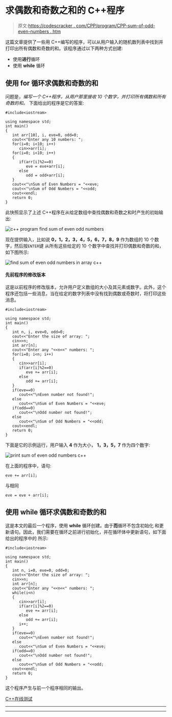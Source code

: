 # 求偶数和奇数之和的 C++程序

> 原文:[https://codescracker . com/CPP/program/CPP-sum-of-odd-even-numbers . htm](https://codescracker.com/cpp/program/cpp-sum-of-odd-even-numbers.htm)

这篇文章提供了一些用 C++编写的程序，可以从用户输入的随机数列表中找到并打印出所有偶数和奇数的和。该程序通过以下两种方式创建:

*   使用**进行**循环
*   使用 **while** 循环

## 使用 for 循环求偶数和奇数的和

问题是，*编写一个 C++程序，从用户那里接收 10 个数字，并打印所有偶数和所有奇数的和。* 下面给出的程序是它的答案:

```
#include<iostream>

using namespace std;
int main()
{
   int arr[10], i, eve=0, odd=0;
   cout<<"Enter any 10 numbers: ";
   for(i=0; i<10; i++)
      cin>>arr[i];
   for(i=0; i<10; i++)
   {
      if(arr[i]%2==0)
         eve = eve+arr[i];
      else
         odd = odd+arr[i];
   }
   cout<<"\nSum of Even Numbers = "<<eve;
   cout<<"\nSum of Odd Numbers = "<<odd;
   cout<<endl;
   return 0;
}
```

此快照显示了上述 C++程序在从给定数组中查找偶数和奇数之和时产生的初始输出:

![c++ program find sum of even odd numbers](../Images/e709e035630f705b939c628241192536.png)

现在提供输入，比如说 **0，1，2，3，4，5，6，7，8，9** 作为数组的 10 个数字，然后按`ENTER`键 从所有这些给定的 10 个数字中查找并打印偶数和奇数的和，如下图所示:

![find sum of even odd numbers in array c++](../Images/cc9ef0fb18f69df9739ad345018a7110.png)

#### 先前程序的修改版本

这是以前程序的修改版本，允许用户定义数组的大小及其元素或数字。此外，这个程序还包括一些消息，当在给定的数字列表中没有找到偶数或奇数时，将打印这些消息。

```
#include<iostream>

using namespace std;
int main()
{
   int n, i, eve=0, odd=0;
   cout<<"Enter the size of array: ";
   cin>>n;
   int arr[n];
   cout<<"Enter any "<<n<<" numbers: ";
   for(i=0; i<n; i++)
   {
      cin>>arr[i];
      if(arr[i]%2==0)
         eve += arr[i];
      else
         odd += arr[i];
   }
   if(eve==0)
      cout<<"\nEven number not found!";
   else
      cout<<"\nSum of Even Numbers = "<<eve;
   if(odd==0)
      cout<<"\nOdd number not found!";
   else
      cout<<"\nSum of Odd Numbers = "<<odd;
   cout<<endl;
   return 0;
}
```

下面是它的示例运行，用户输入 **4** 作为大小， **1，3，5，7** 作为四个数字:

![print sum of even odd numbers c++](../Images/3ed904247bfe0d08571e6188dc82c13b.png)

在上面的程序中，语句:

```
eve += arr[i];
```

与相同

```
eve = eve + arr[i];
```

## 使用 while 循环求偶数和奇数的和

这是本文的最后一个程序，使用 **while** 循环创建。由于**而**循环不包含初始化 和更新语句。因此，我们需要在循环之前进行初始化，并在循环体中更新语句，如下面给出的程序中的 所示:

```
#include<iostream>

using namespace std;
int main()
{
   int n, i=0, eve=0, odd=0;
   cout<<"Enter the size of array: ";
   cin>>n;
   int arr[n];
   cout<<"Enter any "<<n<<" numbers: ";
   while(i<n)
   {
      cin>>arr[i];
      if(arr[i]%2==0)
         eve += arr[i];
      else
         odd += arr[i];
      i++;
   }
   if(eve==0)
      cout<<"\nEven number not found!";
   else
      cout<<"\nSum of Even Numbers = "<<eve;
   if(odd==0)
      cout<<"\nOdd number not found!";
   else
      cout<<"\nSum of Odd Numbers = "<<odd;
   cout<<endl;
   return 0;
}
```

这个程序产生与前一个程序相同的输出。

[C++在线测试](/exam/showtest.php?subid=3)

* * *

* * *